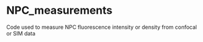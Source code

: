 # NPC_measurements
Code used to measure NPC fluorescence intensity or density from confocal or SIM data
